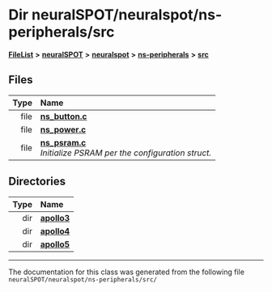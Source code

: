 

# Dir neuralSPOT/neuralspot/ns-peripherals/src



[**FileList**](files.md) **>** [**neuralSPOT**](dir_75594cce7c7773aa3cb253214bf56510.md) **>** [**neuralspot**](dir_b737d82f35ec218ac5a7ef4105db9c0e.md) **>** [**ns-peripherals**](dir_62cbd78784261bb0d09981988628a167.md) **>** [**src**](dir_cf9eff0d6bf97258df730d615fa0f132.md)












## Files

| Type | Name |
| ---: | :--- |
| file | [**ns\_button.c**](ns__button_8c.md) <br> |
| file | [**ns\_power.c**](ns__power_8c.md) <br> |
| file | [**ns\_psram.c**](ns__psram_8c.md) <br>_Initialize PSRAM per the configuration struct._  |


## Directories

| Type | Name |
| ---: | :--- |
| dir | [**apollo3**](dir_96b1dd14f5e69a1b588911fee16f56b3.md) <br> |
| dir | [**apollo4**](dir_1c005e3bbb5b4e96ef4b5df2b5884295.md) <br> |
| dir | [**apollo5**](dir_d179b330ef1d2a1dad64ceb5f2d1a96e.md) <br> |

























































------------------------------
The documentation for this class was generated from the following file `neuralSPOT/neuralspot/ns-peripherals/src/`

